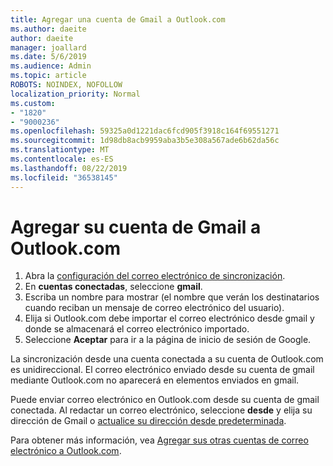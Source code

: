 ```yaml
---
title: Agregar una cuenta de Gmail a Outlook.com
ms.author: daeite
author: daeite
manager: joallard
ms.date: 5/6/2019
ms.audience: Admin
ms.topic: article
ROBOTS: NOINDEX, NOFOLLOW
localization_priority: Normal
ms.custom:
- "1820"
- "9000236"
ms.openlocfilehash: 59325a0d1221dac6fcd905f3918c164f69551271
ms.sourcegitcommit: 1d98db8acb9959aba3b5e308a567ade6b62da56c
ms.translationtype: MT
ms.contentlocale: es-ES
ms.lasthandoff: 08/22/2019
ms.locfileid: "36538145"
---
```

# <a name="add-your-gmail-account-to-outlookcom"></a>Agregar su cuenta de Gmail a Outlook.com

1. Abra la [configuración del correo electrónico de sincronización](https://go.microsoft.com/fwlink/?linkid=875264).
2. En **cuentas conectadas**, seleccione **gmail**.
3. Escriba un nombre para mostrar (el nombre que verán los destinatarios cuando reciban un mensaje de correo electrónico del usuario).
4. Elija si Outlook.com debe importar el correo electrónico desde gmail y donde se almacenará el correo electrónico importado.
5. Seleccione **Aceptar** para ir a la página de inicio de sesión de Google.

La sincronización desde una cuenta conectada a su cuenta de Outlook.com es unidireccional. El correo electrónico enviado desde su cuenta de gmail mediante Outlook.com no aparecerá en elementos enviados en gmail.

Puede enviar correo electrónico en Outlook.com desde su cuenta de gmail conectada. Al redactar un correo electrónico, seleccione **desde** y elija su dirección de Gmail o [actualice su dirección desde predeterminada](https://go.microsoft.com/fwlink/?linkid=875264).

Para obtener más información, vea [Agregar sus otras cuentas de correo electrónico a Outlook.com](https://support.office.com/article/c5224df4-5885-4e79-91ba-523aa743f0ba?wt.mc_id=Office_Outlook_com_Alchemy).